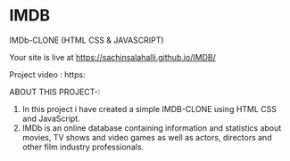 # IMDB
IMDb-CLONE (HTML CSS & JAVASCRIPT)

Your site is live at https://sachinsalahalli.github.io/IMDB/

Project  video : https:

ABOUT THIS PROJECT-:

1. In this project i have created a simple IMDB-CLONE using HTML CSS and JavaScript.
2.  IMDb is an online database containing information and statistics about movies, TV shows and video games as well as actors, directors and other film industry professionals.


